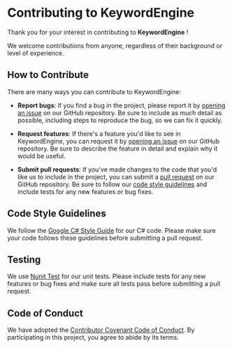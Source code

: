 # Contributing to KeywordEngine

Thank you for your interest in contributing to **KeywordEngine** ! 

We welcome contributions from anyone, regardless of their background or level of experience.

## How to Contribute

There are many ways you can contribute to KeywordEngine:

- **Report bugs**: If you find a bug in the project, please report it by [opening an issue](https://github.com/VikashChauhan51/keyword-engine/issues/new) on our GitHub repository. Be sure to include as much detail as possible, including steps to reproduce the bug, so we can fix it quickly.

- **Request features**: If there's a feature you'd like to see in KeywordEngine, you can request it by [opening an issue](https://github.com/VikashChauhan51/keyword-engine/issues/new) on our GitHub repository. Be sure to describe the feature in detail and explain why it would be useful.

- **Submit pull requests**: If you've made changes to the code that you'd like us to include in the project, you can submit a [pull request](https://github.com/VikashChauhan51/keyword-engine/pulls) on our GitHub repository. Be sure to follow our [code style guidelines](#code-style-guidelines) and include tests for any new features or bug fixes.


## Code Style Guidelines

We follow the [Google C# Style Guide](https://google.github.io/styleguide/csharp-style.html) for our C# code. Please make sure your code follows these guidelines before submitting a pull request.

## Testing

We use [Nunit Test](https://nunit.org/) for our unit tests. Please include tests for any new features or bug fixes and make sure all tests pass before submitting a pull request.

## Code of Conduct

We have adopted the [Contributor Covenant Code of Conduct](CODE_OF_CONDUCT.md). By participating in this project, you agree to abide by its terms.
